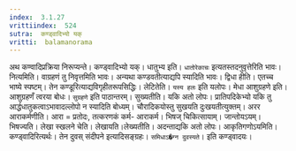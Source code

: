 ```yaml
---
index:  3.1.27
vrittiindex:  524
sutra:  कण्ड्वादिभ्यो यक्
vritti:  balamanorama 
---
```


अथ कण्वादिप्रक्रिया निरूप्यन्ते। कण्ड्वादिभ्यो यक्। धातुभ्य इति। `धातोरेकाचः` इत्यतस्तदनुवृत्तेरिति भावः। नित्यमिति। वाग्रहणं तु निवृत्तमिति भावः। अन्यथा कण्डवतीत्याद्यपि स्यादिति भावः। द्विधा हीति। एतच्च भाष्ये स्पष्टम्। तेन कण्डूरित्याद्यविगृहीतरूपसिद्धिः। लेटितेति। `यस्य हलः` इति यलोपः। मेधा आशुग्रहणे इति। आशुग्रहणँ त्वरया बोधः। `सुग्रहणे` इति पाठान्तरम्। सुख्यतीति। यकि अतो लोपः। प्रातिपदिकेभ्यो यकि तु आर्द्धधातुकत्वाऽभावादल्लोपो न स्यादिति बोध्यम्। चौरादिकयोस्तु सुखयति दुःखयतीत्युक्तम्। अरर आराकर्मणीति। आरा = प्रतोदः, तत्करणकं कर्म- आराकर्म। भिषज् चिकित्सायाम्। जान्तोयऽयम्। भिषज्यति। लेखा स्खलने चेति। लेखायति।लेख्यतीति। अदन्ताद्यकि अतो लोपः। आकृतिगणोऽयमिति। कण्ड्वादिरित्यर्थः। तेन दुवस् संदीपने इत्यादिसङ्ग्रहः। `समिधाऽ�ग्न दुवस्यते`। इति कण्ड्वादयः।

